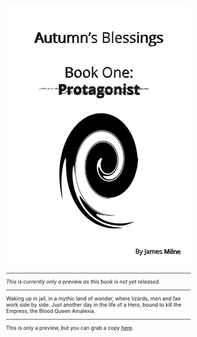 ![Autumn's Blessings, Protagonist](/protagonist.png)

---

*This is currently only a* preview *as this book is not yet released*.

---

Waking up in jail, in a mythic land of wonder, where lizards, men and fae work side by side. Just another day in the life of a Hero, bound to kill the Empress, the Blood Queen Amalexia.

---

This is only a preview, but you can grab a copy [here](https://shakna.keybase.pub/Protagonist.epub).

